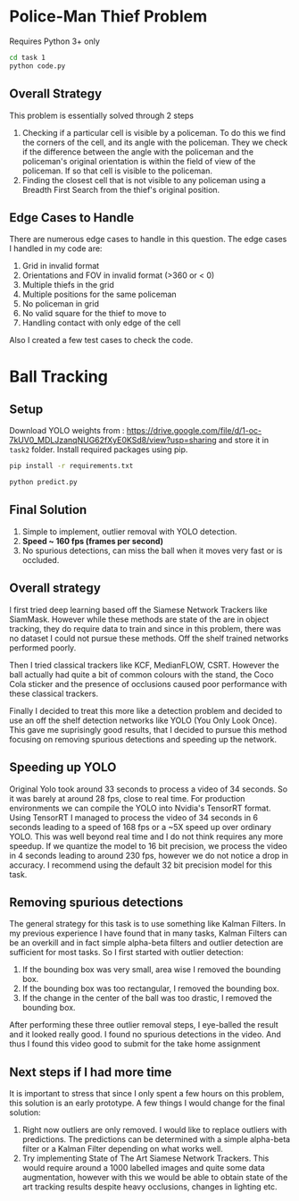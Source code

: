 # Police-Man Thief Problem
Requires Python 3+ only
```bash
cd task 1
python code.py
```


## Overall Strategy
This problem is essentially solved through 2 steps
1. Checking if a particular cell is visible by a policeman. To do this we find the corners of the cell, and its angle with the policeman. They we check if the difference between the angle with the policeman and the policeman's original orientation is within the field of view of the policeman. If so that cell is visible to the policeman. 
2. Finding the closest cell that is not visible to any policeman using a Breadth First Search from the thief's original position. 

## Edge Cases to Handle
There are numerous edge cases to handle in this question. The edge cases I handled in my code are:
1. Grid in invalid format
2. Orientations and FOV in invalid format (>360 or < 0)
3. Multiple thiefs in the grid
4. Multiple positions for the same policeman
5. No policeman in grid
6. No valid square for the thief to move to
7. Handling contact with only edge of the cell

Also I created a few test cases to check the code.

# Ball Tracking
## Setup
Download YOLO weights from : https://drive.google.com/file/d/1-oc-7kUV0_MDLJzanqNUG62fXyE0KSd8/view?usp=sharing and store it in `task2` folder.
Install required packages using pip.

```bash 
pip install -r requirements.txt
```


```bash 
python predict.py
```
## Final Solution
1. Simple to implement, outlier removal with YOLO detection. 
2. **Speed ~ 160 fps (frames per second)**
3. No spurious detections, can miss the ball when it moves very fast or is occluded.
## Overall strategy
I first tried deep learning based off the Siamese Network Trackers like SiamMask. However while these methods are state of the are in object tracking, they do require data to train and since in this problem, there was no dataset I could not pursue these methods. Off the shelf trained networks performed poorly.

Then I tried classical trackers like KCF, MedianFLOW, CSRT. However the ball actually had quite a bit of common colours with the stand, the Coco Cola sticker and the presence of occlusions caused poor performance with these classical trackers. 

Finally I decided to treat this more like a detection problem and decided to use an off the shelf detection networks like YOLO (You Only Look Once). This gave me suprisingly good results, that I decided to pursue this method focusing on removing spurious detections and speeding up the network.

## Speeding up YOLO
Original Yolo took around 33 seconds to process a video of 34 seconds. So it was barely at around 28 fps, close to real time. For production environments we can compile the YOLO into Nvidia's TensorRT format. Using TensorRT I managed to process the video of 34 seconds in 6 seconds leading to a speed of 168 fps or a ~5X speed up over ordinary YOLO. 
This was well beyond real time and I do not think requires any more speedup. If we quantize the model to 16 bit precision, we process the video in 4 seconds leading to around 230 fps, however we do not notice a drop in accuracy. I recommend using the default 32 bit precision model for this task. 

## Removing spurious detections
The general strategy for this task is to use something like Kalman Filters. In my previous experience I have found that in many tasks, Kalman Filters can be an overkill and in fact simple alpha-beta filters and outlier detection are sufficient for most tasks. So I first started with outlier detection:
1. If the bounding box was very small, area wise I removed the bounding box.
2. If the bounding box was too rectangular, I removed the bounding box.
3. If the change in the center of the ball was too drastic, I removed the bounding box.

After performing these three outlier removal steps, I eye-balled the result and it looked really good. I found no spurious detections in the video. And thus I found this video good to submit for the take home assignment

## Next steps if I had more time
It is important to stress that since I only spent a few hours on this problem, this solution is an early prototype. A few things I would change for the final solution:
1. Right now outliers are only removed. I would like to replace outliers with predictions. The predictions can be determined with a simple alpha-beta filter or a Kalman Filter depending on what works well.
2. Try implementing State of The Art Siamese Network Trackers. This would require around a 1000 labelled images and quite some data augmentation, however with this we would be able to obtain state of the art tracking results despite heavy occlusions, changes in lighting etc.

